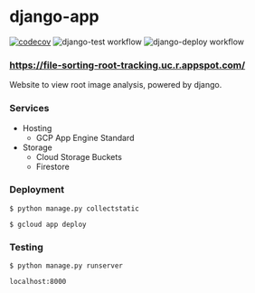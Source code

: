 # django-app

[![codecov](https://codecov.io/gh/aaronBioBot/django-app/branch/main/graph/badge.svg?token=NFMKNPAS0N)](https://codecov.io/gh/aaronBioBot/django-app)
![django-test workflow](https://github.com/aaronBioBot/django-app/actions/workflows/django-test.yml/badge.svg)
![django-deploy workflow](https://github.com/aaronBioBot/django-app/actions/workflows/django-deploy.yml/badge.svg)

###  https://file-sorting-root-tracking.uc.r.appspot.com/

Website to view root image analysis, powered by django.

### Services

* Hosting 
    * GCP App Engine Standard
* Storage 
    * Cloud Storage Buckets
    * Firestore

### Deployment

```$ python manage.py collectstatic```

```$ gcloud app deploy```

### Testing

```$ python manage.py runserver```

```localhost:8000```


